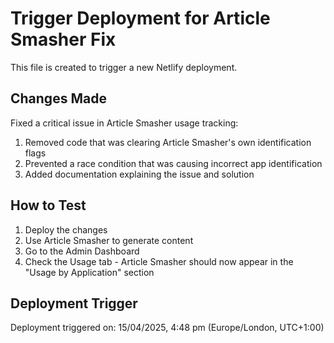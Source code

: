 # Trigger Deployment for Article Smasher Fix

This file is created to trigger a new Netlify deployment.

## Changes Made

Fixed a critical issue in Article Smasher usage tracking:

1. Removed code that was clearing Article Smasher's own identification flags
2. Prevented a race condition that was causing incorrect app identification
3. Added documentation explaining the issue and solution

## How to Test

1. Deploy the changes
2. Use Article Smasher to generate content
3. Go to the Admin Dashboard
4. Check the Usage tab - Article Smasher should now appear in the "Usage by Application" section

## Deployment Trigger

Deployment triggered on: 15/04/2025, 4:48 pm (Europe/London, UTC+1:00)